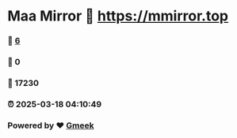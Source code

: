 # Maa Mirror :link: https://mmirror.top 
### :page_facing_up: [6](https://mmirror.top/tag.html) 
### :speech_balloon: 0 
### :hibiscus: 17230 
### :alarm_clock: 2025-03-18 04:10:49 
### Powered by :heart: [Gmeek](https://github.com/Meekdai/Gmeek)
